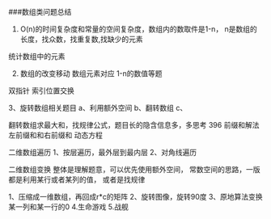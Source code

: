 ###数组类问题总结

1. O(n)的时间复杂度和常量的空间复杂度，数组内的数取件是1-n，
n是数组的长度，找众数，找重复数,找缺少的元素


统计数组中的元素

2. 数组的改变移动 数组元素对应 1-n的数值等题

双指针
索引位置交换

3、旋转数组相关题目
a、利用额外空间
b、翻转数组
c、

翻转数组求最大和，找规律公式，题目长的隐含信息多，多思考
396
前缀和解法
左前缀和和右前缀和
动态方程


二维数组遍历
1、按层遍历，最外层到最内层
2、对角线遍历

二维数组变换
整体是理解题意，可以优先使用额外空间，
常数空间的思路，一版都是利用某行或者某列的值，
或者是找规律

1、压缩成一维数组，再回成r*c的矩阵
2、旋转图像，旋转90度
3、原地算法变换某一列和某一行的0
4.生命游戏
5.战舰





